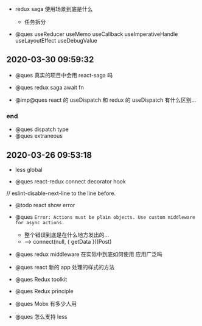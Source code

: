 -   redux saga 使用场景到底是什么

    -   任务拆分

-   @ques useReducer useMemo useCallback useImperativeHandle useLayoutEffect useDebugValue

## 2020-03-30 09:59:32

-   @ques 真实的项目中会用 react-saga 吗

-   @ques redux saga await fn

-   @imp@ques react 的 useDispatch 和 redux 的 useDispatch 有什么区别...

### end

-   @ques dispatch type
-   @ques extraneous

## 2020-03-26 09:53:18

-   less global

-   @ques react-redux connect decorator hook

// eslint-disable-next-line to the line before.

-   @todo react show error

-   @ques `Error: Actions must be plain objects. Use custom middleware for async actions.`

    -   整个错误到底是在什么地方发出的...
    -   --> connect(null, { getData })(Post)

-   @ques redux middleware 在实际中到底如何使用 应用广泛吗

-   @ques react 新的 app 处理的样式的方法

-   @ques Redux toolkit

-   @ques Redux principle

-   @ques Mobx 有多少人用

*   @ques 怎么支持 less
